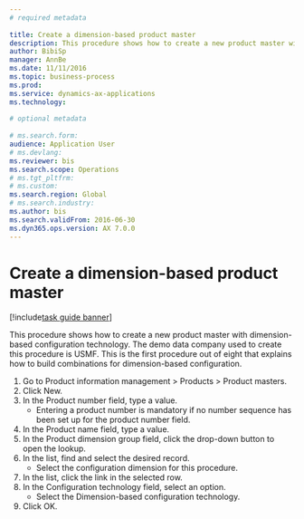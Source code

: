 ```yaml
--- 
# required metadata 
 
title: Create a dimension-based product master
description: This procedure shows how to create a new product master with dimension-based configuration technology. 
author: BibiSp
manager: AnnBe 
ms.date: 11/11/2016
ms.topic: business-process 
ms.prod:  
ms.service: dynamics-ax-applications 
ms.technology:  
 
# optional metadata 
 
# ms.search.form:   
audience: Application User 
# ms.devlang:  
ms.reviewer: bis
ms.search.scope: Operations 
# ms.tgt_pltfrm:  
# ms.custom:  
ms.search.region: Global
# ms.search.industry: 
ms.author: bis
ms.search.validFrom: 2016-06-30 
ms.dyn365.ops.version: AX 7.0.0 
---
```

# Create a dimension-based product master

[!include[task guide banner](../../includes/task-guide-banner.md)]

This procedure shows how to create a new product master with dimension-based configuration technology. The demo data company used to create this procedure is USMF. This is the first procedure out of eight that explains how to build combinations for dimension-based configuration.

1. Go to Product information management > Products > Product masters.
2. Click New.
3. In the Product number field, type a value.
    * Entering a product number is mandatory if no number sequence has been set up for the product number field.  
4. In the Product name field, type a value.
5. In the Product dimension group field, click the drop-down button to open the lookup.
6. In the list, find and select the desired record.
    * Select the configuration dimension for this procedure.  
7. In the list, click the link in the selected row.
8. In the Configuration technology field, select an option.
    * Select the Dimension-based configuration technology.  
9. Click OK.

